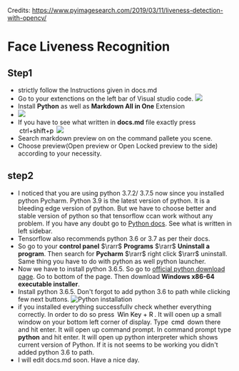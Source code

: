 Credits: https://www.pyimagesearch.com/2019/03/11/liveness-detection-with-opencv/

# Face Liveness Recognition

## Step1

* strictly follow the Instructions given in docs.md
* Go to your extenctions on the left bar of Visual studio code.
![](../img/001.png)
* Install **Python** as well as **Markdown All in One** Extension
* ![](../img/002.png)
* If you have to see what written in **docs.md** file exactly press <span style="background:#fff;color:#000;padding:3px; border-radius:3px; margin-bottom:5px;">ctrl+shift+p</span>
![](../img/003.png)
* Search markdown preview on on the command pallete you scene.
* Choose preview(Open preview or Open Locked preview to the side) according to your necessity.

## step2

* I noticed that you are using python 3.7.2/ 3.7.5 now since you installed python Pycharm. Python 3.9 is the latest version of python. It is a bleeding edge version of python. But we have to choose better and stable version of python so that tensorflow ccan work without any problem. If you have any doubt go to [Python docs](https://docs.python.org/3/). See what is written in left sidebar.
* Tensorflow also recommends python 3.6 or 3.7 as per their docs.
* So go to your **control panel** $\rarr$ **Programs** $\rarr$ **Uninstall a program**. Then search for **Pycharm** $\rarr$ right click $\rarr$ uninstall. Same thing you have to do with python as well python launcher.
* Now we have to install python 3.6.5. So go to [official python download page](https://www.python.org/downloads/release/python-365/). Go to bottom of the page. Then download **Windows x86-64 executable installer**.
* Install python 3.6.5. Don't forgot to add python 3.6 to path while clicking few next buttons.
![Python installation](https://i2.wp.com/www.datasciencelearner.com/wp-content/uploads/2018/01/Python-3.6-Setup1.png?w=676&ssl=1)
* if you installed everything successfully check whether everything correctly.  In order to do so press <span style="background:#fff;color:#000;padding:3px; border-radius:3px; margin-bottom:5px;">Win Key + R</span>. It will open up a small window on your bottom left corner of display. Type <span style="background:#fff;color:#000;padding:3px; border-radius:3px; margin-bottom:5px;">cmd</span> down there and hit enter. It will open up command prompt. In command prompt type **python** and hit enter. It will open up python interpreter which shows current version of Python. If it is not seems to be working you didn't added python 3.6 to path.
* I will edit docs.md soon. Have a nice day.
